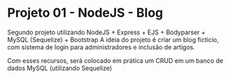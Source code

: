 # Projeto 01 - NodeJS - Blog
Segundo projeto utilizando NodeJS + Express + EJS + Bodyparser + MySQL (Sequelize) + Bootstrap
A ideia do projeto é criar um blog ficticio, com sistema de login para administradores e inclusão de artigos.

Com esses recursos, será colocado em prática um CRUD em um banco de dados MySQL (utilizando Sequelize)

